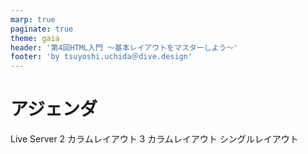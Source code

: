 ```yaml
---
marp: true
paginate: true
theme: gaia
header: '第4回HTML入門 ～基本レイアウトをマスターしよう～'
footer: 'by tsuyoshi.uchida＠dive.design'
---
```


# アジェンダ

Live Server
2 カラムレイアウト
3 カラムレイアウト
シングルレイアウト
